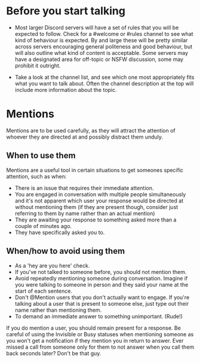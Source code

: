 # Before you start talking

* Most larger Discord servers will have a set of rules that you will be expected to follow. Check for a #welcome or #rules channel to see what kind of behaviour is expected. By and large these will be pretty similar across servers encouraging general politeness and good behaviour, but will also outline what kind of content is acceptable. Some servers may have a designated area for off-topic or NSFW discussion, some may prohibit it outright.

* Take a look at the channel list, and see which one most appropriately fits what you want to talk about. Often the channel description at the top will include more information about the topic.

# Mentions

Mentions are to be used carefully, as they will attract the attention of whoever they are directed at and possibly distract them unduly.

## When to use them

Mentions are a useful tool in certain situations to get someones specific attention, such as when:

* There is an issue that requires their immediate attention.
* You are engaged in conversation with multiple people simultaneously and it's not apparent which user your response would be directed at without mentioning them (if they are present though, consider just referring to them by name rather than an actual mention)
* They are awaiting your response to something asked more than a couple of minutes ago.
* They have specifically asked you to.

## When/how to avoid using them

* As a 'hey are you here' check.
* If you've not talked to someone before, you should not mention them.
* Avoid repeatedly mentioning someone during conversation. Imagine if you were talking to someone in person and they said your name at the start of each sentence.
* Don't @Mention users that you don't actually want to engage. If you're talking about a user that is present to someone else, just type out their name rather than mentioning them.
* To demand an immediate answer to something unimportant. (Rude!)

If you do mention a user, you should remain present for a response. Be careful of using the Invisible or Busy statuses when mentioning someone as you won't get a notification if they mention you in return to answer. Ever missed a call from someone only for them to not answer when you call them back seconds later? Don't be that guy.